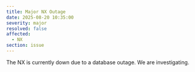 ```yaml
---
title: Major NX Outage
date: 2025-08-20 10:35:00 
severity: major
resolved: false
affected:
  - NX
section: issue
---
```

The NX is currently down due to a database outage. We are investigating.
